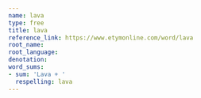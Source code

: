 ```yaml
---
name: lava
type: free
title: lava
reference_link: https://www.etymonline.com/word/lava
root_name: 
root_language: 
denotation: 
word_sums:
- sum: 'Lava + '
  respelling: lava
---
```

